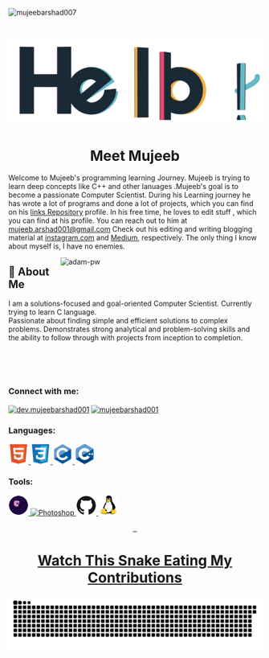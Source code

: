 <p align="left"> <img src="https://komarev.com/ghpvc/?username=mujeebarshad007&label=Profile%20views&color=0e75b6&style=flat" alt="mujeebarshad007" /> </p>

<h1 align="center"> <img src="https://github.com/dheerajkotwani/dheerajkotwani/blob/master/hello.gif" alt="hello-gif">

<h1 align="center">Meet Mujeeb</h1>

Welcome to Mujeeb's programming learning Journey. Mujeeb is trying to learn deep concepts like C++ and other lanuages .Mujeeb's goal is to become a passionate Computer Scientist. During his Learning journey he has wrote a lot of programs and done a lot of projects, which you can find on his [links Repository](https://github.com/mujeebarshad007?tab=repositories) profile. In his free time, he loves to edit stuff , which you can find at his profile. You can reach out to him at mujeeb.arshad001@gmail.com Check out his editing and writing blogging material at [instagram.com](https://www.instagram.com/niko__mp4/) and [Medium](https://medium.com/@mujeeb.arshad001), respectively.
The only thing I know about myself is, I have no enemies.



 <img align="right" width="400px"  src="https://github.com/Adam-pw/Adam-pw/blob/main/animation_500_kxa883sd.gif" alt="adam-pw" />

## 🧐 About Me
I am a solutions-focused and goal-oriented Computer Scientist. Currently trying to learn C language. <br>Passionate about finding simple
and efficient solutions to complex problems. Demonstrates strong analytical and problem-solving skills and the
ability to follow through with projects from inception to completion.

<br>
<br>
<br>



<h3 align="left">Connect with me:</h3>
<p align="left">
<a href="https://dev.to/dev.mujeebarshad001" target="blank"><img align="center" src="https://raw.githubusercontent.com/rahuldkjain/github-profile-readme-generator/master/src/images/icons/Social/devto.svg" alt="dev.mujeebarshad001" height="30" width="40" /></a>
<a href="https://linkedin.com/in/mujeebarshad001" target="blank"><img align="center" src="https://raw.githubusercontent.com/rahuldkjain/github-profile-readme-generator/master/src/images/icons/Social/linked-in-alt.svg" alt="mujeebarshad001" height="30" width="40" /></a>
</p>


<h3 align="left">Languages:</h3>
<p align="left"> 
    <!-- HTML -->
    <a href="https://developer.mozilla.org/en-US/docs/Web/HTML" target="_blank" rel="noreferrer"> 
        <img src="https://raw.githubusercontent.com/devicons/devicon/master/icons/html5/html5-original.svg" alt="HTML5" width="40" height="40"/> 
    </a> 
    <!-- CSS -->
    <a href="https://developer.mozilla.org/en-US/docs/Web/CSS" target="_blank" rel="noreferrer"> 
        <img src="https://raw.githubusercontent.com/devicons/devicon/master/icons/css3/css3-original.svg" alt="CSS3" width="40" height="40
<p align="left"> <a href="https://www.cprogramming.com/" target="_blank" rel="noreferrer"> <img src="https://raw.githubusercontent.com/devicons/devicon/master/icons/c/c-original.svg" alt="c" width="40" height="40"/> </a> <a href="https://www.w3schools.com/cpp/" target="_blank" rel="noreferrer"> <img src="https://raw.githubusercontent.com/devicons/devicon/master/icons/cplusplus/cplusplus-original.svg" alt="cplusplus" width="40" height="40"/> </a> </p><h3 align="left">  Tools:</h3>
<a href="https://www.adobe.com/products/aftereffects.html" target="_blank" rel="noreferrer"> <img src="https://raw.githubusercontent.com/devicons/devicon/master/icons/aftereffects/aftereffects-original.svg" alt="aftereffects" width="40" height="40"/> </a>
<a href="https://www.adobe.com/products/photoshop.html" target="_blank" rel="noreferrer"> 
        <img src="https://upload.wikimedia.org/wikipedia/commons/a/af/Adobe_Photoshop_CC_icon.svg" alt="Photoshop" width="40" height="40"/> 
    </a>
<a href="https://github.com/" target="_blank" rel="noreferrer"> 
        <img src="https://raw.githubusercontent.com/devicons/devicon/master/icons/github/github-original.svg" alt="GitHub" width="40" height="40"/> 
    </a> 
    <!-- Linux -->
    <a href="https://www.linux.org/" target="_blank" rel="noreferrer"> 
        <img src="https://raw.githubusercontent.com/devicons/devicon/master/icons/linux/linux-original.svg" alt="Linux" width="40" height="40"/> 




<p align="center">
<img src="https://github-readme-stats.vercel.app/api?username=mujeebarshad007&amp;theme=tokyonight&amp;hide_border=false&amp;include_all_commits=false&amp;count_private=false" alt="">
<img src="https://github-readme-streak-stats.herokuapp.com/?user=mujeebarshad007&amp;theme=tokyonight&amp;hide_border=false" alt="">
<img src="https://github-readme-stats.vercel.app/api/top-langs/?username=mujeebarshad007&amp;theme=tokyonight&amp;hide_border=false&amp;include_all_commits=false&amp;count_private=false&amp;layout=compact" alt="">







</p>
<h1 align="center">Watch This Snake Eating My Contributions</h1>


![snake gif](https://github.com/mujeebarshad007/mujeebarshad007/blob/output/github-snake-dark.svg)








  

